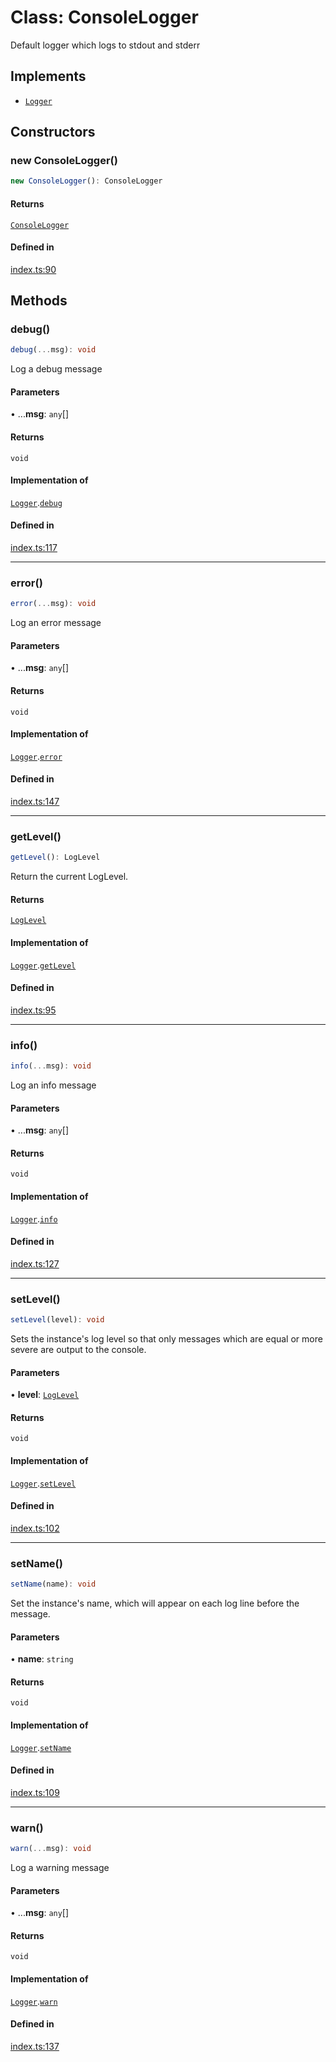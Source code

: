 # Class: ConsoleLogger

Default logger which logs to stdout and stderr

## Implements

- [`Logger`](../interfaces/Logger.md)

## Constructors

### new ConsoleLogger()

```ts
new ConsoleLogger(): ConsoleLogger
```

#### Returns

[`ConsoleLogger`](ConsoleLogger.md)

#### Defined in

[index.ts:90](https://github.com/slackapi/node-slack-sdk/blob/main/packages/logger/src/index.ts#L90)

## Methods

### debug()

```ts
debug(...msg): void
```

Log a debug message

#### Parameters

• ...**msg**: `any`[]

#### Returns

`void`

#### Implementation of

[`Logger`](../interfaces/Logger.md).[`debug`](../interfaces/Logger.md#debug)

#### Defined in

[index.ts:117](https://github.com/slackapi/node-slack-sdk/blob/main/packages/logger/src/index.ts#L117)

***

### error()

```ts
error(...msg): void
```

Log an error message

#### Parameters

• ...**msg**: `any`[]

#### Returns

`void`

#### Implementation of

[`Logger`](../interfaces/Logger.md).[`error`](../interfaces/Logger.md#error)

#### Defined in

[index.ts:147](https://github.com/slackapi/node-slack-sdk/blob/main/packages/logger/src/index.ts#L147)

***

### getLevel()

```ts
getLevel(): LogLevel
```

Return the current LogLevel.

#### Returns

[`LogLevel`](../enumerations/LogLevel.md)

#### Implementation of

[`Logger`](../interfaces/Logger.md).[`getLevel`](../interfaces/Logger.md#getlevel)

#### Defined in

[index.ts:95](https://github.com/slackapi/node-slack-sdk/blob/main/packages/logger/src/index.ts#L95)

***

### info()

```ts
info(...msg): void
```

Log an info message

#### Parameters

• ...**msg**: `any`[]

#### Returns

`void`

#### Implementation of

[`Logger`](../interfaces/Logger.md).[`info`](../interfaces/Logger.md#info)

#### Defined in

[index.ts:127](https://github.com/slackapi/node-slack-sdk/blob/main/packages/logger/src/index.ts#L127)

***

### setLevel()

```ts
setLevel(level): void
```

Sets the instance's log level so that only messages which are equal or more severe are output to the console.

#### Parameters

• **level**: [`LogLevel`](../enumerations/LogLevel.md)

#### Returns

`void`

#### Implementation of

[`Logger`](../interfaces/Logger.md).[`setLevel`](../interfaces/Logger.md#setlevel)

#### Defined in

[index.ts:102](https://github.com/slackapi/node-slack-sdk/blob/main/packages/logger/src/index.ts#L102)

***

### setName()

```ts
setName(name): void
```

Set the instance's name, which will appear on each log line before the message.

#### Parameters

• **name**: `string`

#### Returns

`void`

#### Implementation of

[`Logger`](../interfaces/Logger.md).[`setName`](../interfaces/Logger.md#setname)

#### Defined in

[index.ts:109](https://github.com/slackapi/node-slack-sdk/blob/main/packages/logger/src/index.ts#L109)

***

### warn()

```ts
warn(...msg): void
```

Log a warning message

#### Parameters

• ...**msg**: `any`[]

#### Returns

`void`

#### Implementation of

[`Logger`](../interfaces/Logger.md).[`warn`](../interfaces/Logger.md#warn)

#### Defined in

[index.ts:137](https://github.com/slackapi/node-slack-sdk/blob/main/packages/logger/src/index.ts#L137)
